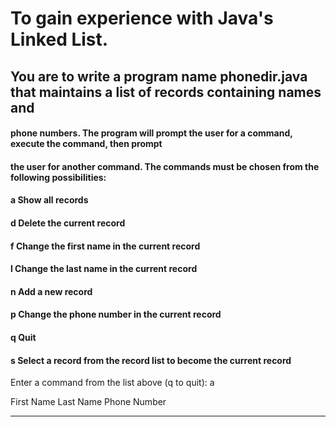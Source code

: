 # To gain experience with Java's Linked List.

## You are to write a program name phonedir.java that maintains a list of records containing names and

#### phone numbers. The program will prompt the user for a command, execute the command, then prompt

#### the user for another command. The commands must be chosen from the following possibilities:

 #### a Show all records

#### d Delete the current record

#### f Change the first name in the current record

#### l Change the last name in the current record

#### n Add a new record

#### p Change the phone number in the current record

#### q Quit


#### s Select a record from the record list to become the current record

Enter a command from the list above (q to quit): a

First Name         Last Name            Phone Number


-----------       ----------       ---------------------
